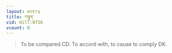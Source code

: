 ```yaml
---
layout: entry
title: བསྟུན་
vid: Hill:0756
vcount: 0
---
```

> To be compared CD\. To accord with, to cause to comply DK\.

